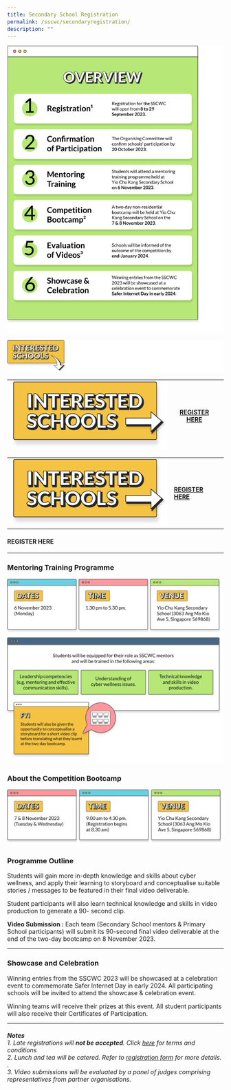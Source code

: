 ```yaml
---
title: Secondary School Registration
permalink: /sscwc/secondaryregistration/
description: ""
---
```

![Overview](/images/Sscwc/secschoverview.png)
 
![Registration](/images/Sscwc/registration%20header(down).png) 




| ![Interested Schools](/images/Sscwc/registration%20header(sideway).png) | [REGISTER HERE ](google.com) |  |
| -------- | -------- | -------- |


|  |  | |
| -------- | -------- | -------- |
| ![Interested Schools](/images/Sscwc/registration%20header(sideway).png)     | [**REGISTER HERE** ](google.com)   | 

#### **REGISTER HERE**

---

### **Mentoring Training Programme**
![Mentor Training Programme](/images/Sscwc/mentoring%20programme.png)

### **About the Competition Bootcamp** 
![Bootcamp Details](/images/Sscwc/bootcamp%20details.png)


### **Programme Outline** 

Students will gain more in-depth knowledge and skills about cyber wellness, and apply their learning to storyboard and conceptualise suitable stories / messages to be featured in their final video deliverable.

Student participants will also learn technical knowledge and skills in video production to generate a 90- second clip.

**Video Submission :** Each team (Secondary School mentors &amp; Primary School participants) will submit its 90-second final video deliverable at the end of the two-day bootcamp on 8 November 2023. 

---

### **Showcase and Celebration** 
Winning entries from the SSCWC 2023 will be showcased at a celebration event to commemorate Safer Internet Day in early 2024. All participating schools will be invited to attend the showcase &amp; celebration event.

Winning teams will receive their prizes at this event. All student participants will also receive their Certificates of Participation. 

---

###### **Notes** <br>1. Late registrations will **not be accepted**. Click [here](google.com) for terms and conditions<br>2. Lunch and tea will be catered. Refer to [registration form](google.com) for more details. . <br>3. Video submissions will be evaluated by a panel of judges comprising representatives from partner organisations.